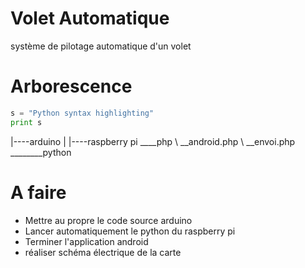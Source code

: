 # Volet Automatique
système de pilotage automatique d'un volet

# Arborescence
```python
s = "Python syntax highlighting"
print s
```


|----arduino
|
|----raspberry pi
        \____php
         \     \__android.php
          \     \__envoi.php      
           \________python
           
          
# A faire
- Mettre au propre le code source arduino
- Lancer automatiquement le python du raspberry pi
- Terminer l'application android
- réaliser schéma électrique de la carte
